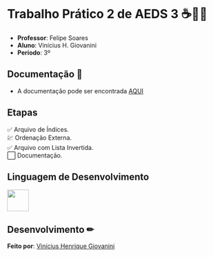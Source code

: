 # Trabalho Prático 2 de AEDS 3 ☕👨‍💻

- **Professor**: Felipe Soares
- **Aluno**: Vinícius H. Giovanini
- **Período**: 3º

## Documentação 📜

- A documentação pode ser encontrada [AQUI](https://github.com/viniciushgiovanini/CRUD-Java-TP02-AEDS3/blob/master/doc/Trabalho%20Prático%20II.pdf)

## Etapas

✅ Arquivo de Índices.  
💹 Ordenação Externa.  
✅ Arquivo com Lista Invertida.  
⬜ Documentação.  
## Linguagem de Desenvolvimento

<img src="https://cdn.jsdelivr.net/gh/devicons/devicon/icons/java/java-original.svg" width="50px" />

## Desenvolvimento ✏

**Feito por**: [Vinícius Henrique Giovanini](https://github.com/viniciushgiovanini)
